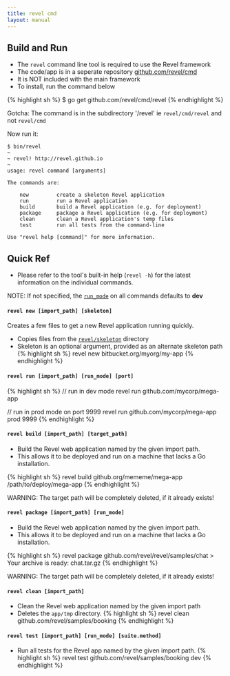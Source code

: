```yaml
---
title: revel cmd
layout: manual
---
```


## Build and Run

- The `revel` command line tool is required to use the Revel framework
- The code/app is in a seperate repository [github.com/revel/cmd](https://github.com/revel/cmd)
- It is NOT included with the main framework
- To install, run the command below

{% highlight sh %}
	$ go get github.com/revel/cmd/revel
{% endhighlight  %}

<div class="alert alert-danger">Gotcha: The command is in the subdirectory '/revel' ie <code>revel/cmd/revel</code> and not <code>revel/cmd</code></div>	
	
Now run it:

	$ bin/revel
	~
	~ revel! http://revel.github.io
	~
	usage: revel command [arguments]

	The commands are:

		new         create a skeleton Revel application
		run         run a Revel application
		build       build a Revel application (e.g. for deployment)
		package     package a Revel application (e.g. for deployment)
		clean       clean a Revel application's temp files
		test        run all tests from the command-line

	Use "revel help [command]" for more information.



## Quick Ref


 - Please refer to the tool's built-in help (`revel -h`) for the latest information on the individual commands.
 
<div class="alert alert-success">NOTE: If not specified, the <a href="appconf.html#runmodes"><code>run_mode</code></a> on all commands defaults to <b>dev</b></div>


<a name="new"></a>

#### `revel new [import_path] [skeleton]`

Creates a few files to get a new Revel application running quickly.

- Copies files from the [`revel/skeleton`](https://github.com/revel/revel/tree/master/skeleton) directory
- Skeleton is an optional argument, provided as an alternate skeleton path
{% highlight sh %}
revel new bitbucket.org/myorg/my-app
{% endhighlight %}
<a name="run"></a>
    
#### `revel run [import_path] [run_mode] [port]`
{% highlight sh %}
// run in dev mode
revel run github.com/mycorp/mega-app

// run in prod mode on port 9999
revel run github.com/mycorp/mega-app prod 9999
{% endhighlight %}   
<a name="build"></a>

#### `revel build [import_path] [target_path]`

- Build the Revel web application named by the given import path. 
- This allows it to be deployed and run on a machine that lacks a Go installation.

{% highlight sh %}
    revel build github.org/mememe/mega-app /path/to/deploy/mega-app
{% endhighlight %}   

<div class="alert alert-danger">WARNING: The target path will be completely deleted, if it already exists!</div>

<a name="package"></a>

#### `revel package [import_path] [run_mode]`

- Build the Revel web application named by the given import path. 
- This allows it to be deployed and run on a machine that lacks a Go installation.

{% highlight sh %}
    revel package github.com/revel/revel/samples/chat
    > Your archive is ready: chat.tar.gz
{% endhighlight %}
  
<div class="alert alert-danger">WARNING: The target path will be completely deleted, if it already exists!</div>

<a name="clean"></a>
    
#### `revel clean [import_path]`

- Clean the Revel web application named by the given import path
- Deletes the `app/tmp` directory.
{% highlight sh %}
    revel clean github.com/revel/samples/booking 
{% endhighlight %}

<a name="test"></a>
    
#### `revel test [import_path] [run_mode] [suite.method]`

- Run all tests for the Revel app named by the given import path.
{% highlight sh %}
    revel test github.com/revel/samples/booking dev
{% endhighlight %}

    